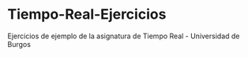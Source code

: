 # Tiempo-Real-Ejercicios
Ejercicios de ejemplo de la asignatura de Tiempo Real - Universidad de Burgos 
